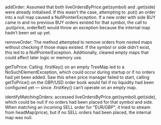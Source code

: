 addOrder:
Assumed that both liveOrdersByPrice.get(symbol) and .get(side) were already initialised. If this wasn’t the case, attempting to .put() an order into a null map caused a NullPointerException.
If a new order with side BUY came in and no previous BUY orders existed for that symbol, the call to .put(price, orderRef) would throw an exception because the internal map hadn’t been set up yet.

removeOrder:
The method attempted to remove orders from nested maps without checking if those maps existed. If the symbol or side didn’t exist, this led to a NullPointerException. Additionally, cleared empty maps that could affect later logic or memory use.

getToPrice:
Calling .firstKey() on an empty TreeMap led to a NoSuchElementException, which could occur during startup or if no orders had yet been added.
Saw this when price manager failed to start, calling getToPrice() on the GBP/USD order book would fail if no liquidity had been configured yet — since .firstKey() can’t operate on an empty map.

identifyMatchingOrders:
accessed liveOrdersByPrice.get(symbol).get(side), which could be null if no orders had been placed for that symbol and side. 
When matching an incoming SELL order for "EUR/GBP", it tried to stream from headMap(price), but if no SELL orders had been placed, the internal map was null.
